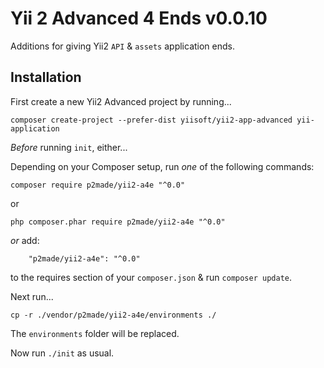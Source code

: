 Yii 2 Advanced 4 Ends v0.0.10
=====================

Additions for giving Yii2 `API` & `assets` application ends.

Installation
------------

First create a new Yii2 Advanced project by running...

```
composer create-project --prefer-dist yiisoft/yii2-app-advanced yii-application
```

*Before* running `init`, either...

Depending on your Composer setup, run *one* of the following commands:

```
composer require p2made/yii2-a4e "^0.0"
```

or

```
php composer.phar require p2made/yii2-a4e "^0.0"
```

*or* add:

```
	"p2made/yii2-a4e": "^0.0"
```

to the requires section of your `composer.json` & run `composer update`.

Next run...

```
cp -r ./vendor/p2made/yii2-a4e/environments ./
```

The `environments` folder will be replaced.

Now run `./init` as usual.



